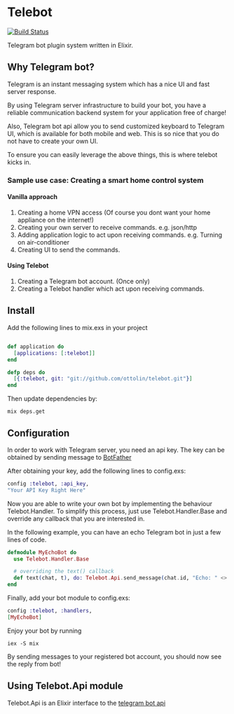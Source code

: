 Telebot
=======
[![Build Status](https://travis-ci.org/ottolin/telebot.svg?branch=master)](https://travis-ci.org/ottolin/telebot)

Telegram bot plugin system written in Elixir.

## Why Telegram bot?
Telegram is an instant messaging system which has a nice UI and fast server response.

By using Telegram server infrastructure to build your bot, you have a reliable communication
backend system for your application free of charge!

Also, Telegram bot api allow you to send customized keyboard to Telegram UI,
which is available for both mobile and web. This is so nice that you do not have
to create your own UI.

To ensure you can easily leverage the above things, this is where telebot kicks in.

### Sample use case: Creating a smart home control system
#### Vanilla approach
1. Creating a home VPN access (Of course you dont want your home appliance on the internet!)
2. Creating your own server to receive commands. e.g. json/http
3. Adding application logic to act upon receiving commands. e.g. Turning on air-conditioner
4. Creating UI to send the commands.

#### Using Telebot
1. Creating a Telegram bot account. (Once only)
2. Creating a Telebot handler which act upon receiving commands.

## Install
Add the following lines to mix.exs in your project
```elixir

def application do
  [applications: [:telebot]]
end

defp deps do
  [{:telebot, git: "git://github.com/ottolin/telebot.git"}]
end
```

Then update dependencies by:
```
mix deps.get
```

## Configuration
In order to work with Telegram server, you need an api key.
The key can be obtained by sending message to [BotFather](https://telegram.me/BotFather)

After obtaining your key, add the following lines to config.exs:
```elixir
config :telebot, :api_key,
"Your API Key Right Here"
```

Now you are able to write your own bot by implementing the behaviour Telebot.Handler.
To simplify this process, just use Telebot.Handler.Base and override any callback that you are interested in.

In the following example, you can have an echo Telegram bot in just a few lines of code.
```elixir
defmodule MyEchoBot do
  use Telebot.Handler.Base

  # overriding the text() callback
  def text(chat, t), do: Telebot.Api.send_message(chat.id, "Echo: " <> t)
end
```

Finally, add your bot module to config.exs:
```elixir
config :telebot, :handlers,
[MyEchoBot]
```

Enjoy your bot by running
```
iex -S mix
```

By sending messages to your registered bot account, you should now see the reply from bot!


## Using Telebot.Api module
Telebot.Api is an Elixir interface to the [telegram bot api](https://core.telegram.org/bots/api)
